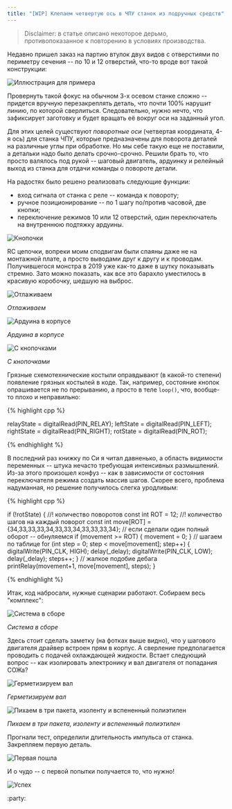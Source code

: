 ```yaml
---
title: "[WIP] Клепаем четвертую ось в ЧПУ станок из подручных средств"
---
```


> Disclaimer: в статье описано некоторое дерьмо, противопоказанное к повторению в условиях производства.

Недавно пришел заказ на партию втулок двух видов с отверстиями по периметру сечения -- по 10 и 12 отверстий, что-то вроде вот такой конструкции:

![Иллюстрация для примера](https://i.ibb.co/C6VV78Z/Free-CAD-Qq-Qfqc1-MD5.png)

Провернуть такой фокус на обычном 3-х осевом станке сложно -- придется вручную перезакреплять деталь, что почти 100% нарушит линию, по которой сверлиться.
Следовательно, нужно нечто, что зафиксирует заготовку и будет вращать её вокруг оси на заданный угол.

Для этих целей существуют _поворотные оси_ (четвертая координата, 4-я ось) для станка ЧПУ, которые предназначены для поворота деталей на различные углы при обработке.
Но мы себе такую еще не поставили, а детальки надо было делать срочно-срочно.
Решили брать то, что просто валялось под рукой -- шаговый двигатель, ардуинку и релейный выход из станка для отдачи команды о повороте детали.

На радостях было решено реализовать следующие функции:

- вход сигнала от станка с реле -- команда к повороту;
- ручное позиционирование -- по 1 шагу по/против часовой, две кнопки;
- переключение режимов 10 или 12 отверстий, один переключатель на внутреннюю подтяжку ардуины.

![Кнопочки](https://i.ibb.co/pftHsgV/eeschema-CR8-Cc-EQZMB.png)

RC цепочки, вопреки моим сподвигам были спаяны даже не на монтажной плате, а просто выводами друг к другу и к проводам.
Получившегося монстра в 2019 уже как-то даже в шутку показывать стремно.
Зато можно показать, как все это барахло уместилось в красивую коробочку, шедшую на выброс.

![Отлаживаем](https://i.ibb.co/yBXXS0k/20190911-130915.jpg)

_Отлаживаем_

![Ардуина в корпусе](https://i.ibb.co/pfBqGX9/20190911-151130.jpg)

_Ардуина в корпусе_

![С кнопочками](https://i.ibb.co/9gVLgkz/20190911-152234.jpg)

_С кнопочками_

Грязные схемотехнические костыли оправдывают (в какой-то степени) появление грязных костылей в коде.
Так, например, состояние кнопок опрашивается не по прерыванию, а просто в теле `loop()`, что, вообще-то плохо и неправильно:

{% highlight cpp %}

relayState = digitalRead(PIN_RELAY);
leftState = digitalRead(PIN_LEFT);
rightState = digitalRead(PIN_RIGHT);
rotState = digitalRead(PIN_ROT);

{% endhighlight %}

В последний раз книжку по Си я читал давненько, а область видимости переменных -- штука нечасто требующая интенсивных размышлений.
Из-за этого произошел конфуз -- как в зависимости от состояния переключателя режима создать массив шагов.
Скорее всего, проблема надуманная, но решение получилось слегка уродливым:

{% highlight cpp %}

if (!rotState)
{
    //! количество поворотов
    const int ROT = 12;
    //! количество шагов на каждый поворот
    const int move[ROT] = {34,33,33,33,34,33,33,34,33,33,33,34};
    // если сделали один полный оборот -- обнуляемся
    if (movement >= ROT)
    {
        movement = 0;
    }
    // шагаем по таблице
    for (int step = 0; step < move[movement]; step++)
    {
        digitalWrite(PIN_CLK, HIGH); delay(_delay);
        digitalWrite(PIN_CLK, LOW); delay(_delay);
        steps++;
    }
    // жалкое подобие дебага
    printRelay(movement+1, move[movement], steps);
}

{% endhighlight %}

Итак, код набросали, нужные сценарии работают.
Собираем весь "комплекс":

![Система в сборе](https://i.ibb.co/thYPGvB/20190911-154247.jpg)

_Система в сборе_

Здесь стоит сделать заметку (на фотках выше видно), что у шагового двигателя драйвер встроен прям в корпус.
А сверление предполагается проводить с подачей охлаждающей жидкости.
Встает следующий вопрос -- как изолировать электронику и вал двигателя от попадания СОЖа?

![Герметизируем вал](https://i.ibb.co/fG5mRNc/20190912-150555.jpg)

_Герметизируем вал_

![Пихаем в три пакета, изоленту и вспененный полиэтилен](https://i.ibb.co/rkvXnkk/20190912-155355.jpg)

_Пихаем в три пакета, изоленту и вспененный полиэтилен_

Прогнали тест, определили длительность импульса от станка.
Закрепляем первую деталь.

![Первая пошла](https://i.ibb.co/3T3PCkG/20190912-163949.jpg)

И о чудо -- с первой попытки получается то, что нужно!

![Успех](https://i.ibb.co/G5pH4Gn/20190912-164237.jpg)

:party:
